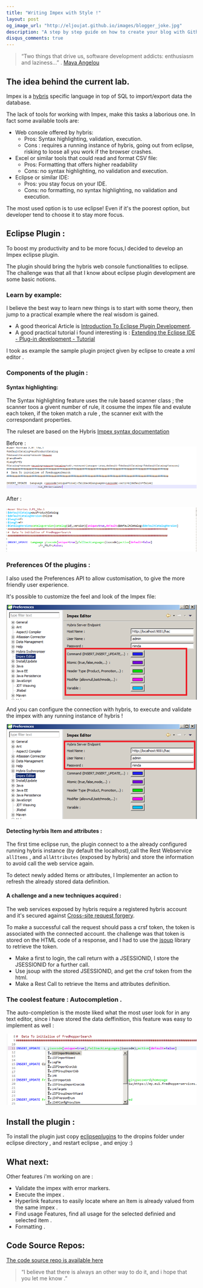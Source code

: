 ```yaml
---
title: "Writing Impex with Style !"
layout: post
og_image_url: "http://eljoujat.github.io/images/blogger_joke.jpg"
description: "A step by step guide on how to create your blog with Github and Jekyll "
disqus_comments: true
---
```



> “Two things that drive us, software development addicts: enthusiasm and laziness...” .
[Maya Angelou](ANONYMOUS) 


## The idea behind the current lab. 


Impex is a [hybris](http://hybris.com) specific language in top of SQL to import/export data the database.

The lack of tools for working with Impex, make this tasks a laborious one. In fact some available tools are:

- Web console offered by hybris:
	- Pros: Syntax highlighting, validation, execution.
	- Cons : requires a running instance of hybris, going out from eclipse, risking to loose all you work if the browser crashes.
- Excel or similar tools that could read and format CSV file:
	- Pros: Formatting that offers higher readability 
	- Cons: no syntax highlighting, no validation and execution.
- Eclipse or similar IDE:
	- Pros: you stay focus on your IDE.
	- Cons: no formatting, no syntax highlighting, no validation and execution.


The most used option is to use eclipse! Even if it's the poorest option, but developer tend to choose it to stay more focus.

## Eclipse Plugin : 

To boost my productivity and to be more focus,I decided to develop an Impex eclipse plugin.

The plugin should bring the hybris web console functionalities to eclipse.
The challenge was that all that I know about eclipse plugin development are some basic notions.

### Learn by example: 
 
I believe the best way to learn new things is to start with some theory, then jump to a practical example where the real wisdom is gained. 

- A good theorical Article is [Introduction To Eclipse Plugin Development](http://www.eclipsepluginsite.com/). 
- A good practical tutorial i found interesting is :  [Extending the Eclipse IDE - Plug-in development - Tutorial](http://www.vogella.com/tutorials/EclipsePlugIn/article.html)

I took as example the sample plugin project given by eclipse to create a xml editor .

### Components of the plugin :

#### Syntax highlighting: 

The Syntax highlighting feature uses the rule based scanner class ;  the scanner toos a givent number of rule, it cosume the impex file and evalute each token, if the token match a rule , the scanner exit with the correspondant properties. 

The ruleset are based on the Hybris [Impex syntax documentation](https://wiki.hybris.com/display/release5/ImpEx+Syntax)


Before : 
![Before](/images/impex/avant.png)


After : 

![After](/images/impex/after.png)


### Preferences Of the plugins : 

I also used the Preferences API to allow customisation, to give the more friendly user experience. 

It's possible to customize the feel and look of the Impex file:

![Preference Snapshot](/images/impex/perferences_1.png) 

And you can configure the connection with hybris, to execute and validate the impex with any running instance of hybris !

![Preference Snapshot](/images/impex/perferences_2.png) 



#### Detecting hyrbis Item and attributes : 

The first time eclipse run, the plugin connect to a the already configured running hybris instance (by default the localhost),call the Rest Webservice `allItems` , and `allAttributes` (exposed by hybris) and store the information to avoid call the web service again. 

To detect newly added Items or attributes, I Implementer an action to refresh the already stored data definition. 

#### A challenge and a new techniques acquired :  

The web services exposed by hybris require a registered hybris account and it's secured against [Cross-site request forgery](http://en.wikipedia.org/wiki/Cross-site_request_forgery).

To make a successful call the request should pass a crsf token, the token is associated with the connected account. the challenge was that token is stored on the HTML code of a response, and I had to use the [jsoup](http://jsoup.org/) library to retrieve the token. 

- Make a first to login, the call return with a JSESSIONID, I store the JSESSIONID for a further call. 
- Use jsoup with the stored JSESSIONID, and get the crsf token from the html.
- Make a Rest Call to retrieve the Items and attributes definition.

### The coolest feature : Autocompletion .
The auto-completion is the moste liked what the most user look for in any text editor, since i have stored the data deffinition, this feature was easy to implement as well : 

![Preference Snapshot](/images/impex/autosuggest.png) 


## Install the plugin : 

To install the plugin just copy [eclipseplugins](/labs/org.ucf.eclipseplugins.impexeditor_1.5.4.201505091329.jar) to the dropins folder under eclipse directory , and restart eclipse , and enjoy :) 



## What next: 

Other features i'm working on are : 

- Validate the impex with error markers.
- Execute the impex .
- Hyperlink features to easily locate where an Item is already valued from the same impex .
- Find usage Features, find all usage for the selected definied and selected item . 
- Formatting .

## Code Source Repos: 

[The code source repo is available here ](https://github.com/eljoujat/eclipseimpexeditor)




> “I believe that there is always an other way to do it, and i hope that you let me know .”